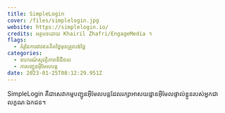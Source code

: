 ```yaml
---
title: SimpleLogin
cover: /files/simplelogin.jpg
website: https://simplelogin.io/
credits: អត្ថបទដោយ Khairil Zhafri/EngageMedia ។
flags:
  - គំរូនៃការជាវឥតគិតថ្លៃមុនត្រូវបង់ថ្លៃ
categories:
  - ឧបករណ៍សុវត្ថិភាពឌីជីថល
  - ការបញ្ជូនអ៊ីមែលបន្ត
date: 2023-01-25T08:12:29.951Z
---
```

SimpleLogin គឺជាសេវាកម្មបញ្ជូនអ៊ីមែលបន្តដែលរក្សាអាសយដ្ឋានអ៊ីមែលផ្ទាល់ខ្លួនរបស់អ្នកជាលក្ខណៈឯកជន។